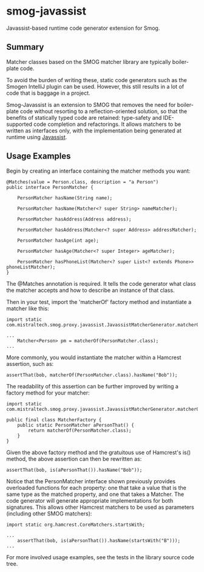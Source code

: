 # smog-javassist
Javassist-based runtime code generator extension for Smog.
## Summary
Matcher classes based on the SMOG matcher library are typically boiler-plate code.

To avoid the burden of writing
these, static code generators such as the Smogen IntelliJ plugin can be used. However, this still results in a lot of
code that is baggage in a project.

Smog-Javassist is an extension to SMOG that removes the need for boiler-plate code without
resorting to a reflection-oriented solution, so that the benefits of statically typed code are retained: type-safety
and IDE-supported code completion and refactorings. It allows matchers to be written as interfaces only, with the
implementation being generated at runtime using [Javassist](http://www.javassist.org "javassist.org").

## Usage Examples

Begin by creating an interface containing the matcher methods you want:

    @Matches(value = Person.class, description = "a Person")
    public interface PersonMatcher {
    
        PersonMatcher hasName(String name);
    
        PersonMatcher hasName(Matcher<? super String> nameMatcher);
    
        PersonMatcher hasAddress(Address address);
    
        PersonMatcher hasAddress(Matcher<? super Address> addressMatcher);
        
        PersonMatcher hasAge(int age);
    
        PersonMatcher hasAge(Matcher<? super Integer> ageMatcher);
    
        PersonMatcher hasPhoneList(Matcher<? super List<? extends Phone>> phoneListMatcher);
    }

The @Matches annotation is required. It tells the code generator what class the matcher accepts and how to describe an
instance of that class.

Then in your test, import the 'matcherOf' factory method and instantiate a matcher like this:

    import static com.mistraltech.smog.proxy.javassist.JavassistMatcherGenerator.matcherOf;
    
    ...
        Matcher<Person> pm = matcherOf(PersonMatcher.class);
    ...
    
More commonly, you would instantiate the matcher within a Hamcrest assertion, such as:

    assertThat(bob, matcherOf(PersonMatcher.class).hasName("Bob"));
    
The readability of this assertion can be further improved by writing a factory method for your matcher:

    import static com.mistraltech.smog.proxy.javassist.JavassistMatcherGenerator.matcherOf;
    
    public final class MatcherFactory {
        public static PersonMatcher aPersonThat() {
            return matcherOf(PersonMatcher.class);
        }
    }
    
Given the above factory method and the gratuitous use of Hamcrest's is() method, the above assertion can then
be rewritten as:

    assertThat(bob, is(aPersonThat()).hasName("Bob"));

Notice that the PersonMatcher interface shown previously provides overloaded functions for each property: one that take
a value that is the same type as the matched property, and one that takes a Matcher. The code generator will
generate appropriate implementations for both signatures. This allows other Hamcrest matchers to be used as
parameters (including other SMOG matchers):

    import static org.hamcrest.CoreMatchers.startsWith;

    ...
        assertThat(bob, is(aPersonThat()).hasName(startsWith("B")));
    ...
    
For more involved usage examples, see the tests in the library source code tree.  